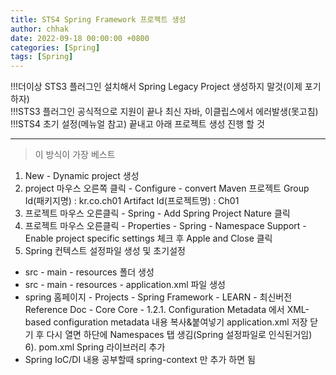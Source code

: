 ```yaml
---
title: STS4 Spring Framework 프로젝트 생성
author: chhak
date: 2022-09-18 00:00:00 +0800
categories: [Spring]
tags: [Spring]
---
```


!!!더이상 STS3 플러그인 설치해서 Spring Legacy Project 생성하지 말것(이제 포기 하자)  
!!!STS3 플러그인 공식적으로 지원이 끝나 최신 자바, 이클립스에서 에러발생(못고침)  
!!!STS4 초기 설정(메뉴얼 참고) 끝내고 아래 프로젝트 생성 진행 할 것

---

> 이 방식이 가장 베스트

1. New - Dynamic project 생성
2. project 마우스 오른쪽 클릭 - Configure - convert Maven 프로젝트
   Group Id(패키지명) : kr.co.ch01
   Artifact Id(프로젝트명) : Ch01
3. 프로젝트 마우스 오른클릭 - Spring - Add Spring Project Nature 클릭
4. 프로젝트 마우스 오른클릭 - Properties - Spring - Namespace Support - Enable project specific settings 체크 후 Apple and Close 클릭
5. Spring 컨텍스트 설정파일 생성 및 초기설정

- src - main - resources 폴더 생성
- src - main - resources - application.xml 파일 생성
- spring 홈페이지 - Projects - Spring Framework - LEARN - 최신버전 Reference Doc - Core
  Core - 1.2.1. Configuration Metadata 에서 XML-based configuration metadata 내용 복사&붙여넣기
  application.xml 저장 닫기 후 다시 열면 하단에 Namespaces 탭 생김(Spring 설정파일로 인식된거임)
  6). pom.xml Spring 라이브러리 추가
- Spring IoC/DI 내용 공부할때 spring-context 만 추가 하면 됨
